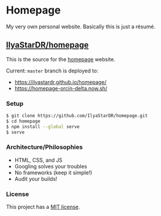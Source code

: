 # Homepage
My very own personal website. Basically this is just a résumé.

## [IlyaStarDR/homepage](https://ilyastardr.github.io/homepage/)
This is the source for the [homepage](https://ilyastardr.github.io/homepage/) website.

Current: `master` branch is deployed to:
* https://ilyastardr.github.io/homepage/
* https://homepage-orcin-delta.now.sh/

### Setup

```bash
$ git clone https://github.com/IlyaStarDR/homepage.git
$ cd homepage
$ npm install --global serve
$ serve
```

### Architecture/Philosophies

* HTML, CSS, and JS
* Googling solves your troubles
* No frameworks (keep it simple!)
* Audit your builds!


### License

This project has a [MIT license](LICENSE.md).

